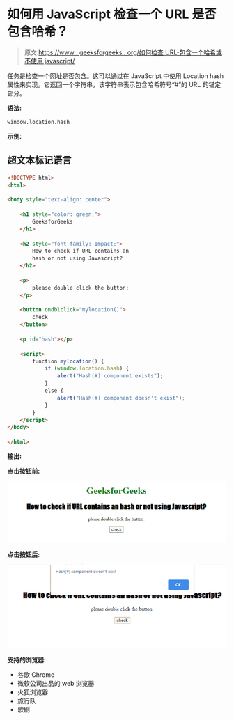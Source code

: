 # 如何用 JavaScript 检查一个 URL 是否包含哈希？

> 原文:[https://www . geeksforgeeks . org/如何检查 URL-包含一个哈希或不使用 javascript/](https://www.geeksforgeeks.org/how-to-check-a-url-contains-a-hash-or-not-using-javascript/)

任务是检查一个网址是否包含。这可以通过在 JavaScript 中使用 Location hash 属性来实现。它返回一个字符串，该字符串表示包含哈希符号“#”的 URL 的锚定部分。

**语法:**

```html
window.location.hash
```

**示例:**

## 超文本标记语言

```html
<!DOCTYPE html>
<html>

<body style="text-align: center">

    <h1 style="color: green;">
        GeeksforGeeks
    </h1>

    <h2 style="font-family: Impact;">
        How to check if URL contains an 
        hash or not using Javascript?
    </h2>

    <p>
        please double click the button:
    </p>

    <button ondblclick="mylocation()">
        check
    </button>

    <p id="hash"></p>

    <script>
        function mylocation() {
            if (window.location.hash) {
                alert("Hash(#) component exists");
            }
            else {
                alert("Hash(#) component doesn't exist");
            }
        } 
    </script>
</body>

</html>
```

**输出:**

**点击按钮前:**

![](img/ae2e8886f39880d1a3d97853d934074f.png)

**点击按钮后:**

![](img/2defe4c65d974fc5541b6318fd3d803e.png)

**支持的浏览器:**

*   谷歌 Chrome
*   微软公司出品的 web 浏览器
*   火狐浏览器
*   旅行队
*   歌剧
